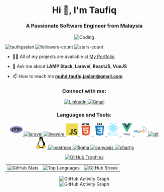 <h1 align="center">Hi 👋, I'm Taufiq</h1>
<h3 align="center">A Passionate Software Engineer from Malaysia</h3>

<div align="center">
    <img align="center" alt="Coding" width="400" src="https://media.giphy.com/media/qgQUggAC3Pfv687qPC/giphy.gif" />
</div>

<p align="left">
    <img src="https://komarev.com/ghpvc/?username=taufiqjaslan&label=Profile%20views&color=0e75b6&style=flat" alt="taufiqjaslan" />
    <img src="https://img.shields.io/github/followers/taufiqjaslan?label=Followers" alt="followers-count" />
    <img src="https://img.shields.io/github/stars/taufiqjaslan?label=Stars" alt="stars-count" />
</p>

- 👨‍💻 All of my projects are available at [My Portfolio](https://taufiqjaslan.github.io/portfolio/)

- 💬 Ask me about **LAMP Stack, Laravel, ReactJS, VueJS**

- 📫 How to reach me **muhd.taufiq.jaslan@gmail.com**

<h3 align="center">Connect with me:</h3>
<div align="center">
    <a href="https://linkedin.com/in/taufiqjaslan" target="_blank">
        <img src="https://img.shields.io/static/v1?message=LinkedIn&logo=linkedin&label=&color=0077B5&logoColor=white&labelColor=&style=for-the-badge" height="35" alt="LinkedIn" />
    </a>
    <a href="mailto:muhd.taufiq.jaslan@gmail.com" target="_blank">
        <img src="https://img.shields.io/static/v1?message=Gmail&logo=gmail&label=&color=D14836&logoColor=white&labelColor=&style=for-the-badge" height="35" alt="Gmail" />
    </a>
</div>

<h3 align="center">Languages and Tools:</h3>
<p align="center">
    <a href="https://www.php.net" target="_blank" rel="noreferrer"> 
        <img src="https://raw.githubusercontent.com/devicons/devicon/master/icons/php/php-original.svg" alt="php" width="40" height="40" /> 
    </a>
    <a href="https://laravel.com/" target="_blank" rel="noreferrer"> 
        <img src="https://cdn.worldvectorlogo.com/logos/laravel-3.svg" alt="laravel" width="40" height="40" /> 
    </a>
    <a href="https://laravel-livewire.com/" target="_blank" rel="noreferrer"> 
        <img src="https://icon.icepanel.io/Technology/svg/Livewire.svg" alt="livewire" width="40" height="40" /> 
    </a>
    <a href="https://www.javascript.com/" target="_blank" rel="noreferrer"> 
        <img src="https://raw.githubusercontent.com/devicons/devicon/master/icons/javascript/javascript-original.svg" alt="javascript" width="40" height="40" />
    </a>
    <a href="https://www.w3.org/html/" target="_blank" rel="noreferrer"> 
        <img src="https://raw.githubusercontent.com/devicons/devicon/master/icons/html5/html5-original-wordmark.svg" alt="html5" width="40" height="40" /> 
    </a>
    <a href="https://www.w3schools.com/css/" target="_blank" rel="noreferrer"> 
        <img src="https://raw.githubusercontent.com/devicons/devicon/master/icons/css3/css3-original-wordmark.svg" alt="css3" width="40" height="40" /> 
    </a>
    <a href="https://reactjs.org/" target="_blank" rel="noreferrer"> 
        <img src="https://raw.githubusercontent.com/devicons/devicon/master/icons/react/react-original-wordmark.svg" alt="react" width="40" height="40" />
    </a>
    <a href="https://vuejs.org/" target="_blank" rel="noreferrer"> 
        <img src="https://raw.githubusercontent.com/devicons/devicon/master/icons/vuejs/vuejs-original-wordmark.svg" alt="vuejs" width="40" height="40" />
    </a>
    <a href="https://www.mysql.com/" target="_blank" rel="noreferrer"> 
        <img src="https://raw.githubusercontent.com/devicons/devicon/master/icons/mysql/mysql-original-wordmark.svg" alt="mysql" width="40" height="40" />
    </a>
    <a href="https://git-scm.com/" target="_blank" rel="noreferrer"> 
        <img src="https://www.vectorlogo.zone/logos/git-scm/git-scm-icon.svg" alt="git" width="40" height="40" /> 
    </a>
    <a href="https://www.linux.org/" target="_blank" rel="noreferrer"> 
        <img src="https://raw.githubusercontent.com/devicons/devicon/master/icons/linux/linux-original.svg" alt="linux" width="40" height="40" /> 
    </a>
    <a href="https://postman.com" target="_blank" rel="noreferrer"> 
        <img src="https://www.vectorlogo.zone/logos/getpostman/getpostman-icon.svg" alt="postman" width="40" height="40" />
    </a>
    <a href="https://www.figma.com/" target="_blank" rel="noreferrer"> 
        <img src="https://www.vectorlogo.zone/logos/figma/figma-icon.svg" alt="figma" width="40" height="40" /> 
    </a>
    <a href="https://canvasjs.com" target="_blank" rel="noreferrer"> 
        <img src="https://encrypted-tbn0.gstatic.com/images?q=tbn:ANd9GcRu30x4C2fJ9voO9wYYlxn8UJ1iqMX2W9XHcQ&s" alt="canvasjs" width="40" height="40" />
    </a>
    <a href="https://www.chartjs.org" target="_blank" rel="noreferrer"> 
        <img src="https://www.chartjs.org/media/logo-title.svg" alt="chartjs" width="40" height="40" /> 
    </a>
</p>

<p align="center">
    <a href="https://github-profile-trophy.vercel.app/?username=taufiqjaslan">
        <img src="https://github-profile-trophy.vercel.app/?username=taufiqjaslan" alt="GitHub Trophies" />
    </a>
</p>

<table align="center">
  <tr>
    <td>
      <img
        src="https://github-readme-stats.vercel.app/api?username=taufiqjaslan&theme=highcontrast"
        alt="GitHub Stats"
      />
    </td>
    <td>
      <img
        src="https://github-readme-stats.vercel.app/api/top-langs/?username=taufiqjaslan&hide=html&layout=compact&theme=merko"
        alt="Top Languages"
      />
    </td>
    <td>
      <img
        src="https://github-readme-streak-stats.herokuapp.com/?user=taufiqjaslan&theme=tokyonight"
        alt="GitHub Streak"
      />
    </td>
  </tr>
</table>

<div align="center">
  <img src="https://activity-graph.herokuapp.com/graph?username=taufiqjaslan&theme=github" alt="GitHub Activity Graph" />
</div>

<div align="center">
  <img src="https://github-readme-activity-graph.cyclic.app/graph?username=taufiqjaslan&theme=github" alt="GitHub Activity Graph" />
</div>

